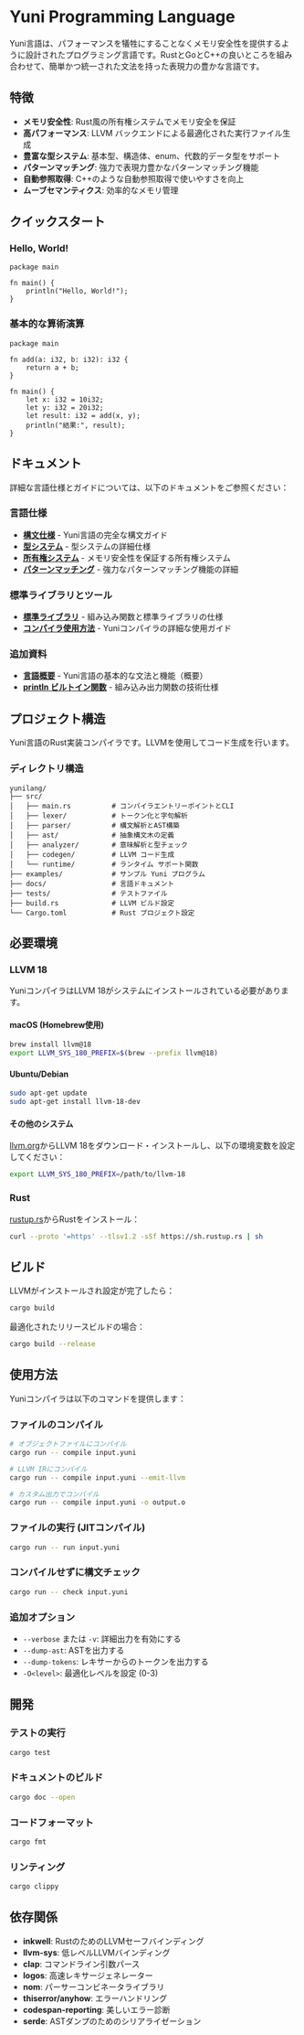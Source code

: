 # Yuni Programming Language

Yuni言語は、パフォーマンスを犠牲にすることなくメモリ安全性を提供するように設計されたプログラミング言語です。RustとGoとC++の良いところを組み合わせて、簡単かつ統一された文法を持った表現力の豊かな言語です。

## 特徴

- **メモリ安全性**: Rust風の所有権システムでメモリ安全を保証
- **高パフォーマンス**: LLVM バックエンドによる最適化された実行ファイル生成
- **豊富な型システム**: 基本型、構造体、enum、代数的データ型をサポート
- **パターンマッチング**: 強力で表現力豊かなパターンマッチング機能
- **自動参照取得**: C++のような自動参照取得で使いやすさを向上
- **ムーブセマンティクス**: 効率的なメモリ管理

## クイックスタート

### Hello, World!

```yuni
package main

fn main() {
    println("Hello, World!");
}
```

### 基本的な算術演算

```yuni
package main

fn add(a: i32, b: i32): i32 {
    return a + b;
}

fn main() {
    let x: i32 = 10i32;
    let y: i32 = 20i32;
    let result: i32 = add(x, y);
    println("結果:", result);
}
```

## ドキュメント

詳細な言語仕様とガイドについては、以下のドキュメントをご参照ください：

### 言語仕様
- **[構文仕様](docs/syntax.md)** - Yuni言語の完全な構文ガイド
- **[型システム](docs/type-system.md)** - 型システムの詳細仕様
- **[所有権システム](docs/ownership.md)** - メモリ安全性を保証する所有権システム
- **[パターンマッチング](docs/pattern-match.md)** - 強力なパターンマッチング機能の詳細

### 標準ライブラリとツール
- **[標準ライブラリ](docs/standard-library.md)** - 組み込み関数と標準ライブラリの仕様
- **[コンパイラ使用方法](docs/compiler-usage.md)** - Yuniコンパイラの詳細な使用ガイド

### 追加資料
- **[言語概要](docs/language-overview.md)** - Yuni言語の基本的な文法と機能（概要）
- **[println ビルトイン関数](docs/println-builtin.md)** - 組み込み出力関数の技術仕様

## プロジェクト構造

Yuni言語のRust実装コンパイラです。LLVMを使用してコード生成を行います。

### ディレクトリ構造

```
yunilang/
├── src/
│   ├── main.rs          # コンパイラエントリーポイントとCLI
│   ├── lexer/           # トークン化と字句解析
│   ├── parser/          # 構文解析とAST構築
│   ├── ast/             # 抽象構文木の定義
│   ├── analyzer/        # 意味解析と型チェック
│   ├── codegen/         # LLVM コード生成
│   └── runtime/         # ランタイム サポート関数
├── examples/            # サンプル Yuni プログラム
├── docs/                # 言語ドキュメント
├── tests/               # テストファイル
├── build.rs             # LLVM ビルド設定
└── Cargo.toml           # Rust プロジェクト設定
```

## 必要環境

### LLVM 18

YuniコンパイラはLLVM 18がシステムにインストールされている必要があります。

#### macOS (Homebrew使用)
```bash
brew install llvm@18
export LLVM_SYS_180_PREFIX=$(brew --prefix llvm@18)
```

#### Ubuntu/Debian
```bash
sudo apt-get update
sudo apt-get install llvm-18-dev
```

#### その他のシステム
[llvm.org](https://llvm.org/)からLLVM 18をダウンロード・インストールし、以下の環境変数を設定してください：
```bash
export LLVM_SYS_180_PREFIX=/path/to/llvm-18
```

### Rust

[rustup.rs](https://rustup.rs/)からRustをインストール：
```bash
curl --proto '=https' --tlsv1.2 -sSf https://sh.rustup.rs | sh
```

## ビルド

LLVMがインストールされ設定が完了したら：

```bash
cargo build
```

最適化されたリリースビルドの場合：
```bash
cargo build --release
```

## 使用方法

Yuniコンパイラは以下のコマンドを提供します：

### ファイルのコンパイル
```bash
# オブジェクトファイルにコンパイル
cargo run -- compile input.yuni

# LLVM IRにコンパイル
cargo run -- compile input.yuni --emit-llvm

# カスタム出力でコンパイル
cargo run -- compile input.yuni -o output.o
```

### ファイルの実行 (JITコンパイル)
```bash
cargo run -- run input.yuni
```

### コンパイルせずに構文チェック
```bash
cargo run -- check input.yuni
```


### 追加オプション
- `--verbose` または `-v`: 詳細出力を有効にする
- `--dump-ast`: ASTを出力する
- `--dump-tokens`: レキサーからのトークンを出力する
- `-O<level>`: 最適化レベルを設定 (0-3)

## 開発

### テストの実行
```bash
cargo test
```

### ドキュメントのビルド
```bash
cargo doc --open
```

### コードフォーマット
```bash
cargo fmt
```

### リンティング
```bash
cargo clippy
```

## 依存関係

- **inkwell**: RustのためのLLVMセーフバインディング
- **llvm-sys**: 低レベルLLVMバインディング
- **clap**: コマンドライン引数パース
- **logos**: 高速レキサージェネレーター
- **nom**: パーサーコンビネータライブラリ
- **thiserror/anyhow**: エラーハンドリング
- **codespan-reporting**: 美しいエラー診断
- **serde**: ASTダンプのためのシリアライゼーション

